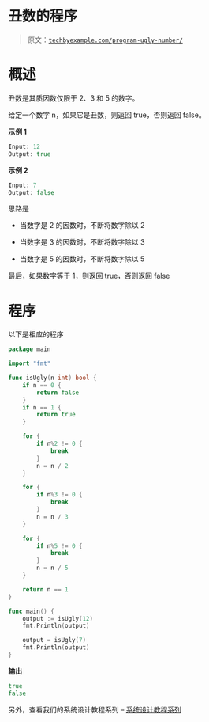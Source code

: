 # 丑数的程序

> 原文：[`techbyexample.com/program-ugly-number/`](https://techbyexample.com/program-ugly-number/)

# **概述**

丑数是其质因数仅限于 2、3 和 5 的数字。

给定一个数字 n，如果它是丑数，则返回 true，否则返回 false。

**示例 1**

```go
Input: 12
Output: true
```

**示例 2**

```go
Input: 7 
Output: false
```

思路是

+   当数字是 2 的因数时，不断将数字除以 2

+   当数字是 3 的因数时，不断将数字除以 3

+   当数字是 5 的因数时，不断将数字除以 5

最后，如果数字等于 1，则返回 true，否则返回 false

# **程序**

以下是相应的程序

```go
package main

import "fmt"

func isUgly(n int) bool {
	if n == 0 {
		return false
	}
	if n == 1 {
		return true
	}

	for {
		if n%2 != 0 {
			break
		}
		n = n / 2
	}

	for {
		if n%3 != 0 {
			break
		}
		n = n / 3
	}

	for {
		if n%5 != 0 {
			break
		}
		n = n / 5
	}

	return n == 1
}

func main() {
	output := isUgly(12)
	fmt.Println(output)

	output = isUgly(7)
	fmt.Println(output)
}
```

**输出**

```go
true
false
```

另外，查看我们的系统设计教程系列 – [系统设计教程系列](https://techbyexample.com/system-design-questions/)
